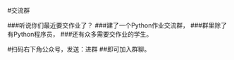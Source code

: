 #交流群

###听说你们最近要交作业了？
###建了一个Python作业交流群，
###群里除了有Python程序员，
###还有众多需要交作业的学生。

#扫码右下角公众号，发送：进群
##即可加入群聊。